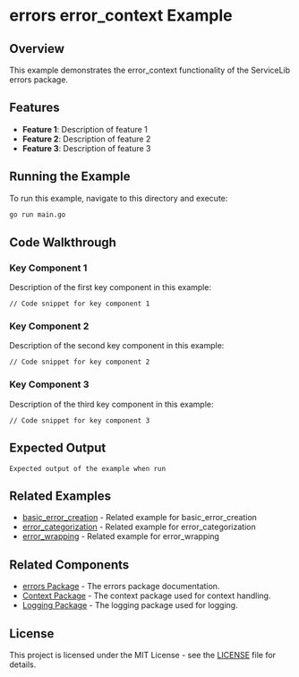 # errors error_context Example

## Overview

This example demonstrates the error_context functionality of the ServiceLib errors package.

## Features

- **Feature 1**: Description of feature 1
- **Feature 2**: Description of feature 2
- **Feature 3**: Description of feature 3

## Running the Example

To run this example, navigate to this directory and execute:

```bash
go run main.go
```

## Code Walkthrough

### Key Component 1

Description of the first key component in this example:

```
// Code snippet for key component 1
```

### Key Component 2

Description of the second key component in this example:

```
// Code snippet for key component 2
```

### Key Component 3

Description of the third key component in this example:

```
// Code snippet for key component 3
```

## Expected Output

```
Expected output of the example when run
```

## Related Examples


- [basic_error_creation](../basic_error_creation/README.md) - Related example for basic_error_creation
- [error_categorization](../error_categorization/README.md) - Related example for error_categorization
- [error_wrapping](../error_wrapping/README.md) - Related example for error_wrapping

## Related Components

- [errors Package](../../../errors/README.md) - The errors package documentation.
- [Context Package](../../../context/README.md) - The context package used for context handling.
- [Logging Package](../../../logging/README.md) - The logging package used for logging.

## License

This project is licensed under the MIT License - see the [LICENSE](../../../LICENSE) file for details.
